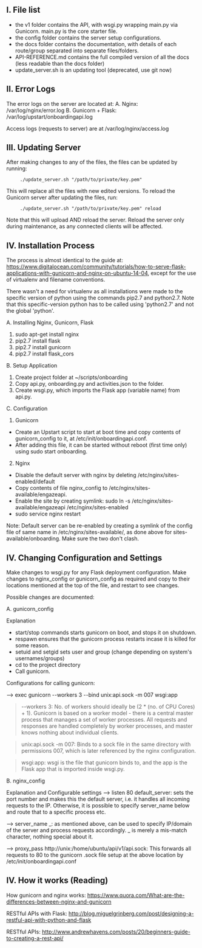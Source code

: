 I. File list
------------

* the v1 folder contains the API, with wsgi.py wrapping main.py via Gunicorn. main.py is the core starter file.
* the config folder contains the server setup configurations.
* the docs folder contains the documentation, with details of each route/group separated into separate files/folders.
* API-REFERENCE.md contains the full compiled version of all the docs (less readable than the docs folder)
* update_server.sh is an updating tool (deprecated, use git now)

II. Error Logs
--------------

The error logs on the server are located at:
A. Nginx: /var/log/nginx/error.log
B. Gunicorn + Flask: /var/log/upstart/onboardingapi.log

Access logs (requests to server) are at /var/log/nginx/access.log

III. Updating Server
--------------------

After making changes to any of the files, the files can be updated by running:
		 
		 ./update_server.sh "/path/to/private/key.pem"

This will replace all the files with new edited versions.
To reload the Gunicorn server after updating the files, run:

		 ./update_server.sh "/path/to/private/key.pem" reload

Note that this will upload AND reload the server. Reload the server only during maintenance, as any connected clients will be affected.


IV. Installation Process
------------------------

The process is almost identical to the guide at: https://www.digitalocean.com/community/tutorials/how-to-serve-flask-applications-with-gunicorn-and-nginx-on-ubuntu-14-04, except for the use of virtualenv and filename conventions.

There wasn't a need for virtualenv as all installations were made to the specific version of python using the commands pip2.7 and python2.7. Note that this specific-version python has to be called using 'python2.7' and not the global 'python'.

A. Installing Nginx, Gunicorn, Flask

1. sudo apt-get install nginx
2. pip2.7 install flask
3. pip2.7 install gunicorn
4. pip2.7 install flask_cors


B. Setup Application

1. Create project folder at ~/scripts/onboarding
2. Copy api.py, onboarding.py and activities.json to the folder.
3. Create wsgi.py, which imports the Flask app (variable name) from api.py.





C. Configuration

1. Gunicorn
- Create an Upstart script to start at boot time and copy contents of gunicorn_config to it, at /etc/init/onboardingapi.conf.
- After adding this file, it can be started without reboot (first time only) using sudo start onboarding.

2. Nginx
- Disable the default server with nginx by deleting /etc/nginx/sites-enabled/default
- Copy contents of file nginx_config to /etc/nginx/sites-available/engazeapi.
- Enable the site by creating symlink: sudo ln -s /etc/nginx/sites-available/engazeapi /etc/nginx/sites-enabled
- sudo service nginx restart

Note: Default server can be re-enabled by creating a symlink of the config file of same name in /etc/nginx/sites-available/, as done above for sites-available/onboarding. Make sure the two don't clash.




IV. Changing Configuration and Settings
-----------------------------------------
Make changes to wsgi.py for any Flask deployment configuration.
Make changes to nginx_config or gunicorn_config as required and copy to their locations mentioned at the top of the file, and restart to see changes.

Possible changes are documented:

A. gunicorn_config

Explanation
- start/stop commands starts gunicorn on boot, and stops it on shutdown.
- respawn ensures that the gunicorn process restarts incase it is killed for some reason.
- setuid and setgid sets user and group (change depending on system's usernames/groups)
- cd to the project directory
- Call gunicorn.

Configurations for calling gunicorn:

--> exec gunicorn --workers 3 --bind unix:api.sock -m 007 wsgi:app

> --workers 3: No. of workers should ideally be (2 * (no. of CPU Cores) + 1). Gunicorn is based on a worker model - there is a central master process that manages a set of worker processes. All requests and responses are handled completely by worker processes, and master knows nothing about individual clients.

> unix:api.sock -m 007: Binds to a sock file in the same directory with permissions 007, which is later referenced by the nginx configuration.

> wsgi:app: wsgi is the file that gunicorn binds to, and the app is the Flask app that is imported inside wsgi.py.


B. nginx_config

Explanation and Configurable settings
--> listen 80 default_server:
sets the port number and makes this the default server, i.e. it handles all incoming requests to the IP. Otherwise, it is possible to specify server_name below and route that to a specific process etc.

--> server_name _:
as mentioned above, can be used to specify IP/domain of the server and process requests accordingly. _ is merely a mis-match character, nothing special about it.

--> proxy_pass http://unix:/home/ubuntu/api/v1/api.sock:
This forwards all requests to 80 to the gunicorn .sock file setup at the above location by /etc/init/onboardingapi.conf


IV. How it works (Reading)
-----------------------------------------
How gunicorn and nginx works:
https://www.quora.com/What-are-the-differences-between-nginx-and-gunicorn

RESTful APIs with Flask:
http://blog.miguelgrinberg.com/post/designing-a-restful-api-with-python-and-flask

RESTful APIs:
http://www.andrewhavens.com/posts/20/beginners-guide-to-creating-a-rest-api/



